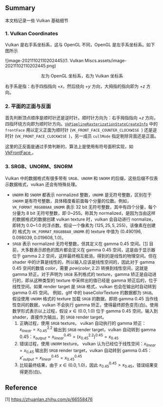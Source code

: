 ## Summary

本文档记录一些 Vulkan 基础细节

### 1. Vulkan Coordinates

Vulkan 是右手系坐标系，这与 OpenGL 不同，OpenGL 是左手系坐标系。如下图所示

![image-20211102110202445](1. Vulkan Miscs.assets/image-20211102110202445.png)

<center>左为 OpenGL 坐标系，右为 Vulkan 坐标系</center>

右手系是指：右手四指指向 $+x$，然后绕向 $+y$ 方向，大拇指的指向即为 $+z$ 方向。

  ### 2. 平面的正面与反面

首先判断顶点顺序是顺时针还是逆时针。顺时针方向为：右手拇指指向 $+z$ 方向，四指环绕方向即为顺时针方向。[```VkPipelineRasterizationStateCreateInfo```](https://www.khronos.org/registry/vulkan/specs/1.2-extensions/man/html/VkPipelineRasterizationStateCreateInfo.html) 中的 ```frontFace``` 用以定义正面为顺时针 (```VK_FRONT_FACE_COUNTER_CLOCKWISE ```) 还是逆时针 (```VK_FRONT_FACE_CLOCKWISE ```)，另一成员 ```cullMode``` 指定剔除背面还是正面。

 这里的正反面是通过手势判断的，算法上是使用有符号面积实现，如 [VkFrontFace ](https://www.khronos.org/registry/vulkan/specs/1.2-extensions/man/html/VkFrontFace.html)。

### 3. SRGB、UNORM、SNORM

Vulkan 中的数据格式有很多带有 ```SRGB```、```UNORM``` 和 ```SNORM``` 的后缀，这些后缀不仅表示数据格式，vulkan 还会有特殊处理。

- ```UNORM``` 和 ```SNORM``` 都表示 normalized 整数，```UNOMR``` 是无符号整数，区别在于 ```SNORM``` 是有符号整数，具体精度看前面每个分量的位数。例如，```VK_FORMAT_R8G8B8A8_UNOMR``` 表示 32 bit 无符号整数，其中有四个分量，每个分量为 8 bit 无符号整数，即 0~255。称其为 normalized，是因为当由这样的数据格式的数据创建 vulkan texture 时，vulkan 会自动进行 normalize，即转为 0.0~1.0 的浮点数。假设一个像素为 $(125, 25, 5, 255)$，该像素在创建的 格式为 ```VK_FORMAT_R8G8B8A8_UNOMR``` 的 texture 中值为 $(0.490196, 0.098039, 0.019608, 1.0)$。
- ```SRGB``` 表示 normalized 无符号整数，但其定义在 gamma 0.45 空间。[[1]](#[1]) 目前，大多数表示颜色的图片都会定义在 gamma 0.45 空间，这是由于显示器位于 gamma 2.2 空间，这样最终相互抵消，得到的是线性的物理空间。但在 shader 中的计算是线性的，所以输入应该是线性空间的，因此对于 gamma 0.45 空间的数值 $color$，需要 $pow(color,2.2)$ 转换到线性空间，这就是 gamma 矫正。对于声明为 ```SRGB``` 系列格式的 texture，gamma 矫正是自动进行的，即从这种类型的 texture 中采样出的值已经是 gamma 矫正后的，位于线性空间。如果 render target 是 ```SRGB``` 格式，vulkan 也会在输出时自动转到 gamma 0.45 空间。
  例如，gltf 中的 baseColorTexture 的数据都为 ```SRGB```。假设使用 ```UNORM``` 格式的 texture 加载 ```SRGB``` 的数据，即把 gamma 0.45 当作线性空间的数据，vulkan 不会执行 gamma 矫正，使得最终颜色变亮(白)。使用数学形式表示以上过程，假设 $x\in (0.0, 1.0)$ 位于 gamma 0.45 空间，输入到 shader，直接作为输出，到 ```SRGB``` render target。
  1. 正确过程，使用 ```SRGB``` texture。
     vulkan 自动执行的 gamma 矫正：$x_{linear} = x_{0.45}^{2.2}$ 
     输出到 ```SRGB``` render target，vulkan 自动转到 gamma 0.45：$x_{output} = x_{linear}^{0.45}=(x_{0.45}^{2.2})^{0.45}=x_{0.45}$
  2. 错误过程，使用 ```UNORM``` texture。
     vulkan 认为已经位于线性空间：$x_{linear} = x_{0.45}$
     输出到 ```SRGB``` render target，vulkan 自动转到 gamma 0.45：$x'_{output}=x_{linear}^{0.45}=x_{0.45}^{0.45}$
  3. 比较最终结果，由于 $x\in (0.0, 1.0)$，因此 $x_{0.45}^{0.45} > x_{0.45}$，错误结果变得更亮(白)。







## Reference

<a name="[1]">[1]</a> https://zhuanlan.zhihu.com/p/66558476
